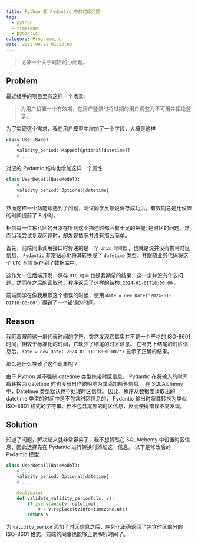 ```yaml
---
title: Python 和 Pydantic 中的时区问题
tags:
  - python
  - timezone
  - pydantic
category: Programming
date: 2023-08-23 01:23:03
---
```



> 记录一个关于时区的小问题。

<!-- more -->

## Problem

最近经手的项目里有这样一个场景:

> 为用户设置一个有效期，在用户登录时将过期的用户调整为不可用并拒绝登录。

为了实现这个需求，我在用户模型中增加了一个字段，大概是这样

```python
class User(Base):
    # ...
    validity_period: Mapped[Optional[datetime]]
    # ...
```

对应的 Pydantic 结构也增加这样一个属性

```python
class UserDetail(BaseModel):
    # ...
    validity_period: Optional[datetime]
    # ...
```

然而这样一个功能却遇到了问题，测试同学反馈说保存成功后，有效期总是比设置的时间提前了 8 小时。

相信每一位东八区的开发在听到这个描述时都会有十足的把握: 是时区的问题。然而当我尝试复现问题时，却发现情况并没有那么简单。

首先，前端同事调用接口时传递的是一个 `Unix 时间戳` ，也就是说并没有携带时区信息， `Pydantic` 非常贴心地将其转换成了 `datetime` 类型，并跟随业务代码将这个 `UTC 时间` 保存到了数据库中。

这作为一位后端开发，保存 `UTC 时间` 也是我期望的结果，这一步并没有什么问题。然而在之后的读取时，程序返回了这样的结构: `2024-01-01T18:00:00` 。

前端同学在像我展示这个错误的时候，使用 `date = new Date('2024-01-01T18:00:00')` 得到了一个错误的时间。

## Reason

我盯着眼前这一串代表时间的字符，突然发现它其实并不是一个严格的 ISO-8601 时间，相较于标准化的时间，它缺少了结尾的时区信息。
在补充上结尾的时区信息后，`date = new Date('2024-01-01T18:00:00Z')` 显示了正确的结果。

那么是什么导致了这个现象呢？

由于 Python 并不强制 datetime 类型携带时区信息， Pydantic 在将输入的时间戳转换为 datetime 时也没有自作聪明地为其添加额外信息。
在 SQLAlchemy 中，Datetime 类型默认也不处理时区信息。
因此，程序从数据库读取出的 datetime 类型的时间中是不包含时区信息的， Pydantic 输出时将其转换为类似 ISO-8601 格式的字符串，但不包含尾部的时区信息，反而使得错误不易发现。

## Solution

知道了问题，解决起来就非常容易了，我不想贸然在 SQLAlchemy 中设置时区信息，因此选择先在 Pydantic 进行转换时添加这一信息。
以下是修改后的 Pydantic 模型:

```python
class UserDetail(BaseModel):
    # ...
    validity_period: Optional[datetime]
    # ...

    @validator
    def validate_validity_period(cls, v):
        if isinstance(v, datetime):
            v = v.replace(tzinfo=timezone.utc)
        return v
```

为 `validity_period` 添加了时区信息之后，序列化正确返回了包含时区部分的 ISO-8601 格式，前端的同事也能够正确解析时间了。
